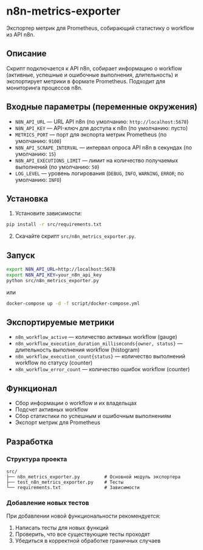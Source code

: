 # n8n-metrics-exporter

Экспортер метрик для Prometheus, собирающий статистику о workflow из API n8n.

## Описание

Скрипт подключается к API n8n, собирает информацию о workflow (активные, успешные и ошибочные выполнения, длительность) и экспортирует метрики в формате Prometheus. Подходит для мониторинга процессов n8n.

## Входные параметры (переменные окружения)

- `N8N_API_URL` — URL API n8n (по умолчанию: `http://localhost:5678`)
- `N8N_API_KEY` — API-ключ для доступа к n8n (по умолчанию: пусто)
- `METRICS_PORT` — порт для экспорта метрик Prometheus (по умолчанию: `9100`)
- `N8N_API_SCRAPE_INTERVAL` — интервал опроса API n8n в секундах (по умолчанию: `15`)
- `N8N_API_EXECUTIONS_LIMIT` — лимит на количество получаемых выполнений (по умолчанию: `50`)
- `LOG_LEVEL` — уровень логирования (`DEBUG`, `INFO`, `WARNING`, `ERROR`; по умолчанию: `INFO`)

## Установка

1. Установите зависимости:

```sh
pip install -r src/requirements.txt
```

2. Скачайте скрипт `src/n8n_metrics_exporter.py`.

## Запуск

```sh
export N8N_API_URL=http://localhost:5678
export N8N_API_KEY=your_n8n_api_key
python src/n8n_metrics_exporter.py
```

или

```sh
docker-compose up -d -f script/docker-compose.yml
```

## Экспортируемые метрики

- `n8n_workflow_active` — количество активных workflow (gauge)
- `n8n_workflow_execution_duration_milliseconds{owner, status}` — длительность выполнения workflow (histogram)
- `n8n_workflow_execution_count{status}` — количество выполнений workflow по статусу (counter)
- `n8n_workflow_error_count` — количество ошибок workflow (counter)

## Функционал

- Сбор информации о workflow и их владельцах
- Подсчет активных workflow
- Сбор статистики по успешным и ошибочным выполнениям
- Экспорт метрик для Prometheus

## Разработка

### Структура проекта

```
src/
├── n8n_metrics_exporter.py         # Основной модуль экспортера
├── test_n8n_metrics_exporter.py    # Тесты
└── requirements.txt                # Зависимости
```

### Добавление новых тестов

При добавлении новой функциональности рекомендуется:

1. Написать тесты для новых функций
2. Проверить, что все существующие тесты проходят
3. Убедиться в корректной обработке граничных случаев
